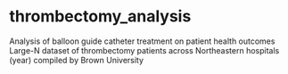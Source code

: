 # thrombectomy_analysis
Analysis of balloon guide catheter treatment on patient health outcomes
Large-N dataset of thrombectomy patients across Northeastern hospitals (year) compiled by Brown University
